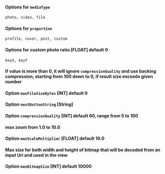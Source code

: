 #### Options for ```mediaType```
```photo, video, file```

#### Options for ```proportion```
```profile, cover, post, custom```

#### Options for custom photo ratio [FLOAT] default 0
```keyX, keyY```

#### If value is more than 0, it will ignore ```compressionQuality``` and use backing compression, starting from 100 down to 0, if result size exceeds given number
#### Option ```maxFileSizeBytes``` [INT] default 0

#### Option ```nextButtonString``` [String]

#### Option ```compressionQuality``` [INT] default 60, range from 5 to 100

#### max zoom from 1.0 to 10.0
#### Option ```maxScaleMultiplier``` [FLOAT] default 10.0

#### Max size for both width and height of bitmap that will be decoded from an input Uri and used in the view
#### Option ```maxBitmapSize``` [INT] default 10000


